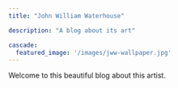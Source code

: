 ```yaml
---
title: "John William Waterhouse"

description: "A blog about its art"

cascade:
  featured_image: '/images/jww-wallpaper.jpg'
---
```

Welcome to this beautiful blog about this artist.
